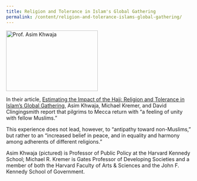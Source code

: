 ```yaml
---
title: Religion and Tolerance in Islam's Global Gathering
permalink: /content/religion-and-tolerance-islams-global-gathering/
---
```

<img src="{{site.baseurl}}/assets/img/KHWAJA_asim.jpg" alt="Prof. Asim Khwaja" title="Prof. Asim Khwaja" width="250" height="166" class="floatleft">

In their article, [Estimating the Impact of the Hajj: Religion and Tolerance in Islam’s Global Gathering](http://nrs.harvard.edu/urn-3:HUL.InstRepos:3659699), Asim Khwaja, Michael Kremer, and David Clingingsmith report that pilgrims to Mecca return with “a feeling of unity with fellow Muslims.”  

This experience does not lead, however, to “antipathy toward non-Muslims,” but rather to an “increased belief in peace, and in equality and harmony among adherents of different religions.”

Asim Khwaja (pictured) is Professor of Public Policy at the Harvard Kennedy School; Michael R. Kremer is Gates Professor of Developing Societies and a member of both the Harvard Faculty of Arts & Sciences and the John F. Kennedy School of Government.
